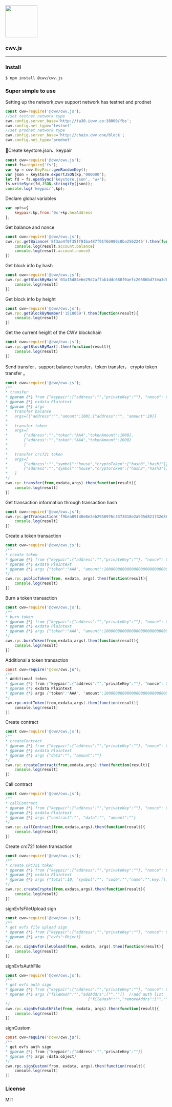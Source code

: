 
<img src="https://cwv.io/images/logo1Normal.svg" width="100">

### cwv.js
-----------------------

### Install

```
$ npm install @cwv/cwv.js
```

### Super simple to use

Setting up the network,cwv support network has testnet and prodnet
```js
const cwv=require('@cwv/cwv.js');
//set testnet network type
cwv.config.server_base='http://ta30.icwv.co:38000/fbs';
cwv.config.net_type='testnet'
//set prodnet network type
cwv.config.server_base='http://chain.cwv.one/block';
cwv.config.net_type='prodnet'
```

Create keystore.json、keypair
```js
const cwv=require('@cwv/cwv.js');
const fs=require('fs');
var kp = cwv.KeyPair.genRandomKey();
var json = keystore.exportJSON(kp,"000000");
let fd = fs.openSync('keystore.json', 'w+');
fs.writeSync(fd,JSON.stringify(json));
console.log('keypair',kp);
```

Declare global variables

```js
var opts={
    keypair:kp,from:'0x'+kp.hexAddress
};
```

Get balance and nonce
```js
const cwv=require('@cwv/cwv.js');
cwv.rpc.getBalance('8f3aa4f0f35ff81ba487f91f6b980c0ba2562245').then(function(result){
    console.log(result.account.balance)
    console.log(result.account.nonce)
})
```

Get block info by hash
```js
const cwv=require('@cwv/cwv.js');
cwv.rpc.getBlockByHash('03a15d84e6e29d2affab1ddc680f0aefc20586bd73ea3d81dcf6505924cfb86c').then(function(result){
    console.log(result)
})
```
Get block info by height
```js
const cwv=require('@cwv/cwv.js');
cwv.rpc.getBlockByNumber('1518059').then(function(result){
    console.log(result)
})
```
Get the current height of the CWV blockchain
```js
const cwv=require('@cwv/cwv.js');
cwv.rpc.getBlockByMax().then(function(result){
    console.log(result)
})
```

Send transfer，support balance transfer，token transfer， crypto token transfer 。

```js
const cwv=require('@cwv/cwv.js');
/**
* transfer
* @param {*} from {"keypair":{"address":"","privateKey":""}, "nonce": 0}
* @param {*} exdata Plaintext
* @param {*} args 
* 	transfer balance
* 	args=[{"address":"","amount":100},{"address":"", "amount":20}]
* 
* 	transfer token
* 	args=[
* 		{"address":"","token":"AAA","tokenAmount":1000},
* 		{"address":"","token":"AAA","tokenAmount":2000}
*		]
* 
* 	transfer crc721 token
* 	args=[
* 		{"address":"","symbol":"house","cryptoToken":["hash0","hash1"]},
* 		{"address":"","symbol":"house","cryptoToken":["hash2","hash3"]}
* 	]
*/
cwv.rpc.transfer(from,exdata,args).then(function(result){
    console.log(result)
})
```

Get transaction information through transaction hash
```js
const cwv=require('@cwv/cwv.js');
cwv.rpc.getTransaction('f9bea09140e8e2eb2956976c3373418e2a935d821732d86bce33117d17314088').then(function(result){
    console.log(result)
})
```

Create a token transaction
```js
const cwv=require('@cwv/cwv.js');
/**
* create token
* @param {*} from {"keypair":{"address":"","privateKey":""}, "nonce": 0}
* @param {*} exdata Plaintext
* @param {*} args {"token":"AAA", "amount":10000000000000000000000000000,"opCode":0}
*/
cwv.rpc.publicToken(from, exdata, args).then(function(result){
    console.log(result)
})
```
Burn a token transaction

```js
const cwv=require('@cwv/cwv.js');
/**
* burn token
* @param {*} from {"keypair":{"address":"","privateKey":""}, "nonce": 0}
* @param {*} exdata Plaintext
* @param {*} args {"token":"AAA", "amount":10000000000000000000000000000,"opCode":1}
*/
cwv.rpc.burnToken(from,exdata,args).then(function(result){
    console.log(result)
})
```

Additional a token transaction

```java
const cwv=require('@cwv/cwv.js');
/**
* Additional token
* @param {*} from {"keypair":{"address":"","privateKey":""}, "nonce": 0}
* @param {*} exdata Plaintext
* @param {*} args {"token":"AAA", "amount":10000000000000000000000000000,"opCode":2}
*/
cwv.rpc.mintToken(from,exdata,args).then(function(result){
    console.log(result)
})
```

Create contract

```js
const cwv=require('@cwv/cwv.js');
/**
* createContract
* @param {*} from {"keypair":{"address":"","privateKey":""}, "nonce": 0}
* @param {*} exdata Plaintext
* @param {*} args {"data":"", "amount":""}
*/
cwv.rpc.createContract(from,exdata,args).then(function(result){
    console.log(result)
})
```

Call contract

```js
const cwv=require('@cwv/cwv.js');
/**
* callContract
* @param {*} from {"keypair":{"address":"","privateKey":""}, "nonce": 0}
* @param {*} exdata Plaintext
* @param {*} args {"contract":"", "data":"", "amount":""}
*/
cwv.rpc.callContract(from,exdata,args).then(function(result){
    console.log(result)
})
```

Create crc721 token transaction
```js
const cwv=require('@cwv/cwv.js');
/**
* create CRC721 token
* @param {*} from {"keypair":{"address":"","privateKey":""}, "nonce": 0}
* @param {*} exdata Plaintext
* @param {*} args {"total":10, "symbol":"", "code":"","name":"",key:[],value:[]}
*/
cwv.rpc.createCrypto(from,exdata,args).then(function(result){
    console.log(result)
})
```
signEvfsFileUpload sign

```js
const cwv=require('@cwv/cwv.js');
/**
* get evfs file upload sign
* @param {*} from {"keypair":{"address":"","privateKey":""}, "nonce": 0}
* @param {*} args {"evfs":Object}
*/
cwv.rpc.signEvfsFileUpload(from, exdata, args).then(function(result){
    console.log(result)
})
```

signEvfsAuthFile

```js
const cwv=require('@cwv/cwv.js');
/**
* get evfs auth sign
* @param {*} from {"keypair":{"address":"","privateKey":""}, "nonce": 0}
* @param {*} args {"fileHash":"","addAddrs":["",""]}  //add auth list
									{"fileHash":"","removeAddrs":["",""]} //remove auth list
*/
cwv.rpc.signEvfsAuthFile(from, exdata, args).then(function(result){
    console.log(result)
})
```

signCustom

```java
const cwv=require('@cwv/cwv.js');
/**
* get evfs auth sign
* @param {*} from {"keypair":{"address":"","privateKey":""}}
* @param {*} args {data:object}
*/
cwv.rpc.signCustom(from, exdata, args).then(function(result){
    console.log(result)
})
```



### License

MIT
